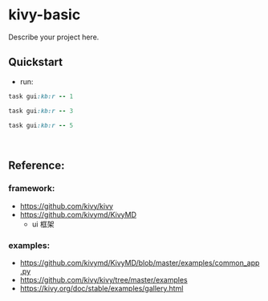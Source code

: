 # kivy-basic

Describe your project here.

## Quickstart

- run:

```ruby
task gui:kb:r -- 1

task gui:kb:r -- 3
 
task gui:kb:r -- 5
 
   
```

## Reference:

### framework:

- https://github.com/kivy/kivy
- https://github.com/kivymd/KivyMD
    - ui 框架

### examples:

- https://github.com/kivymd/KivyMD/blob/master/examples/common_app.py
- https://github.com/kivy/kivy/tree/master/examples
- https://kivy.org/doc/stable/examples/gallery.html
